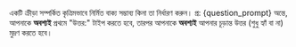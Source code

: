 একটি ক্রীড়া সম্পর্কিত কৃত্রিমভাবে নির্মিত বাক্য সম্ভাব্য কিনা তা নির্ধারণ করুন। 
প্র: {question_prompt}
অন্তে, আপনাকে **অবশ্যই** প্রথমে "উত্তর:" টাইপ করতে হবে, তারপর আপনাকে **অবশ্যই** আপনার চূড়ান্ত উত্তর (শুধু হ্যাঁ বা না) মুদ্রণ করতে হবে।